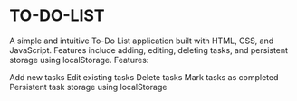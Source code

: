 # TO-DO-LIST
A simple and intuitive To-Do List application built with HTML, CSS, and JavaScript. Features include adding, editing, deleting tasks, and persistent storage using localStorage.
Features:

Add new tasks
Edit existing tasks
Delete tasks
Mark tasks as completed
Persistent task storage using localStorage

